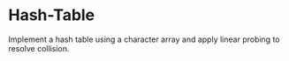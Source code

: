 # Hash-Table

Implement a hash table using a character array and apply linear probing to resolve collision. 
